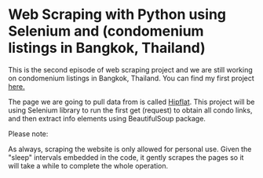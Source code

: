 # Web Scraping with Python using Selenium and  (condomenium listings in Bangkok, Thailand)

This is the second episode of web scraping project and we are still working on condomenium listings in Bangkok, Thailand. You can find my first project [here.](https://github.com/ekapope/Baania-webscraping)

The page we are going to pull data from is called [Hipflat](https://www.hipflat.co.th/). This project will be using Selenium library to run the first get (request) to obtain all condo links, and then extract info elements using BeautifulSoup package.

Please note:

As always, scraping the website is only allowed for personal use.
Given the "sleep" intervals embedded in the code, it gently scrapes the pages so it will take a while to complete the whole operation.
